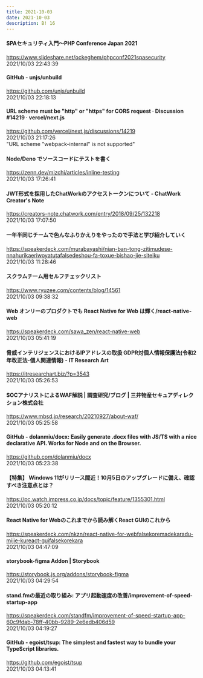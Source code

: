 ```yaml
---
title: 2021-10-03
date: 2021-10-03
description: B! 16
---
```


#### SPAセキュリティ入門～PHP Conference Japan 2021
https://www.slideshare.net/ockeghem/phpconf2021spasecurity<br>
2021/10/03 22:43:39<br>


#### GitHub - unjs/unbuild
https://github.com/unjs/unbuild<br>
2021/10/03 22:18:13<br>


#### URL scheme must be "http" or "https" for CORS request · Discussion #14219 · vercel/next.js
https://github.com/vercel/next.js/discussions/14219<br>
2021/10/03 21:17:26<br>
"URL scheme "webpack-internal" is not supported"


#### Node/Deno でソースコードにテストを書く
https://zenn.dev/mizchi/articles/inline-testing<br>
2021/10/03 17:26:41<br>


#### JWT形式を採用したChatWorkのアクセストークンについて - ChatWork Creator's Note
https://creators-note.chatwork.com/entry/2018/09/25/132218<br>
2021/10/03 17:07:50<br>


#### 一年半同じチームで色んなふりかえりをやったので手法と学び紹介していく
https://speakerdeck.com/murabayashi/nian-ban-tong-zitimudese-nnahurikaeriwoyatutafalsedeshou-fa-toxue-bishao-jie-siteiku<br>
2021/10/03 11:28:46<br>


#### スクラムチーム用セルフチェックリスト
https://www.ryuzee.com/contents/blog/14561<br>
2021/10/03 09:38:32<br>


#### Web オンリーのプロダクトでも React Native for Web は輝く/react-native-web
https://speakerdeck.com/sawa_zen/react-native-web<br>
2021/10/03 05:41:19<br>


#### 脅威インテリジェンスにおけるIPアドレスの取扱 GDPR対個人情報保護法(令和2年改正法-個人関連情報) - IT Research Art
https://itresearchart.biz/?p=3543<br>
2021/10/03 05:26:53<br>


#### SOCアナリストによるWAF解説 | 調査研究/ブログ | 三井物産セキュアディレクション株式会社
https://www.mbsd.jp/research/20210927/about-waf/<br>
2021/10/03 05:25:58<br>


#### GitHub - dolanmiu/docx: Easily generate .docx files with JS/TS with a nice declarative API. Works for Node and on the Browser.
https://github.com/dolanmiu/docx<br>
2021/10/03 05:23:38<br>


#### 【特集】 Windows 11がリリース間近！10月5日のアップグレードに備え、確認すべき注意点とは？
https://pc.watch.impress.co.jp/docs/topic/feature/1355301.html<br>
2021/10/03 05:20:12<br>


#### React Native for Webのこれまでから読み解くReact GUIのこれから
https://speakerdeck.com/nkzn/react-native-for-webfalsekoremadekaradu-mijie-kureact-guifalsekorekara<br>
2021/10/03 04:47:09<br>


#### storybook-figma Addon | Storybook
https://storybook.js.org/addons/storybook-figma<br>
2021/10/03 04:29:54<br>


#### stand.fmの最近の取り組み: アプリ起動速度の改善/improvement-of-speed-startup-app
https://speakerdeck.com/standfm/improvement-of-speed-startup-app-60c9fdab-78ff-40bb-9289-2e6edb406d59<br>
2021/10/03 04:19:27<br>


#### GitHub - egoist/tsup: The simplest and fastest way to bundle your TypeScript libraries.
https://github.com/egoist/tsup<br>
2021/10/03 04:13:41<br>


